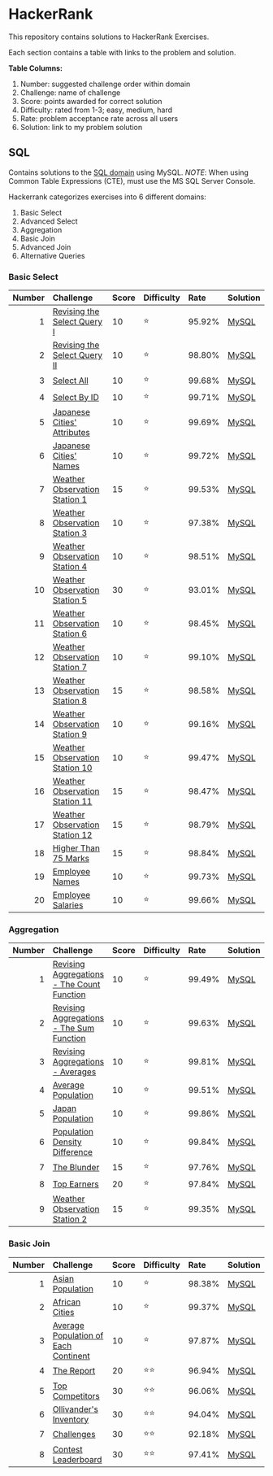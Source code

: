 # HackerRank
This repository contains solutions to HackerRank Exercises. 

Each section contains a table with links to the problem and solution. 

**Table Columns:**
1. Number: suggested challenge order within domain
2. Challenge: name of challenge
3. Score: points awarded for correct solution
4. Difficulty: rated from 1-3; easy, medium, hard
5. Rate: problem acceptance rate across all users
6. Solution: link to my problem solution


## SQL
Contains solutions to the [SQL domain](https://www.hackerrank.com/domains/sql) using MySQL. *NOTE*: When using Common Table Expressions (CTE), must use the MS SQL Server Console.

Hackerrank categorizes exercises into 6 different domains:
1. Basic Select
2. Advanced Select
3. Aggregation
4. Basic Join
5. Advanced Join
6. Alternative Queries


### Basic Select

|   Number  |   Challenge   |   Score   |   Difficulty  |   Rate    |   Solution    |
|   --:     |   :--         |   :--     |   :--         |   :--     |   :--         |
1       |       [Revising the Select Query I](https://www.hackerrank.com/challenges/revising-the-select-query)  |       10      |       :star:  |       95.92%  |       [MySQL](https://github.com/jaimiles23/hacker_rank/blob/master/sql/01_basic_select/01_revising_the_select_query_i.sql)
2       |       [Revising the Select Query II](https://www.hackerrank.com/challenges/revising-the-select-query-2)       |       10      |       :star:  |       98.80%  |       [MySQL](https://github.com/jaimiles23/hacker_rank/blob/master/sql/01_basic_select/02_revising_the_select_query_ii.sql)
3       |       [Select All](https://www.hackerrank.com/challenges/select-all-sql)      |       10      |       :star:  |       99.68%  |       [MySQL](https://github.com/jaimiles23/hacker_rank/blob/master/sql/01_basic_select/03_select_all.sql)
4       |       [Select By ID](https://www.hackerrank.com/challenges/select-by-id)      |       10      |       :star:  |       99.71%  |       [MySQL](https://github.com/jaimiles23/hacker_rank/blob/master/sql/01_basic_select/04_select_by_id.sql)
5       |       [Japanese Cities' Attributes](https://www.hackerrank.com/challenges/japanese-cities-attributes) |       10      |       :star:  |       99.69%  |       [MySQL](https://github.com/jaimiles23/hacker_rank/blob/master/sql/01_basic_select/05_japanese_cities'_attributes.sql)
6       |       [Japanese Cities' Names](https://www.hackerrank.com/challenges/japanese-cities-name)    |       10      |       :star:  |       99.72%  |       [MySQL](https://github.com/jaimiles23/hacker_rank/blob/master/sql/01_basic_select/06_japanese_cities'_names.sql)
7       |       [Weather Observation Station 1](https://www.hackerrank.com/challenges/weather-observation-station-1)    |       15      |       :star:  |       99.53%  |       [MySQL](https://github.com/jaimiles23/hacker_rank/blob/master/sql/01_basic_select/07_weather_observation_station_1.sql)
8       |       [Weather Observation Station 3](https://www.hackerrank.com/challenges/weather-observation-station-3)    |       10      |       :star:  |       97.38%  |       [MySQL](https://github.com/jaimiles23/hacker_rank/blob/master/sql/01_basic_select/08_weather_observation_station_3.sql)
9       |       [Weather Observation Station 4](https://www.hackerrank.com/challenges/weather-observation-station-4)    |       10      |       :star:  |       98.51%  |       [MySQL](https://github.com/jaimiles23/hacker_rank/blob/master/sql/01_basic_select/09_weather_observation_station_4.sql)
10      |       [Weather Observation Station 5](https://www.hackerrank.com/challenges/weather-observation-station-5)    |       30      |       :star:  |       93.01%  |       [MySQL](https://github.com/jaimiles23/hacker_rank/blob/master/sql/01_basic_select/10_weather_observation_station_5.sql)
11      |       [Weather Observation Station 6](https://www.hackerrank.com/challenges/weather-observation-station-6)    |       10      |       :star:  |       98.45%  |       [MySQL](https://github.com/jaimiles23/hacker_rank/blob/master/sql/01_basic_select/11_weather_observation_station_6.sql)
12      |       [Weather Observation Station 7](https://www.hackerrank.com/challenges/weather-observation-station-7)    |       10      |       :star:  |       99.10%  |       [MySQL](https://github.com/jaimiles23/hacker_rank/blob/master/sql/01_basic_select/12_weather_observation_station_7.sql)
13      |       [Weather Observation Station 8](https://www.hackerrank.com/challenges/weather-observation-station-8)    |       15      |       :star:  |       98.58%  |       [MySQL](https://github.com/jaimiles23/hacker_rank/blob/master/sql/01_basic_select/13_weather_observation_station_8.sql)
14      |       [Weather Observation Station 9](https://www.hackerrank.com/challenges/weather-observation-station-9)    |       10      |       :star:  |       99.16%  |       [MySQL](https://github.com/jaimiles23/hacker_rank/blob/master/sql/01_basic_select/14_weather_observation_station_9.sql)
15      |       [Weather Observation Station 10](https://www.hackerrank.com/challenges/weather-observation-station-10)  |       10      |       :star:  |       99.47%  |       [MySQL](https://github.com/jaimiles23/hacker_rank/blob/master/sql/01_basic_select/15_weather_observation_station_10.sql)
16      |       [Weather Observation Station 11](https://www.hackerrank.com/challenges/weather-observation-station-11)  |       15      |       :star:  |       98.47%  |       [MySQL](https://github.com/jaimiles23/hacker_rank/blob/master/sql/01_basic_select/16_weather_observation_station_11.sql)
17      |       [Weather Observation Station 12](https://www.hackerrank.com/challenges/weather-observation-station-12)  |       15      |       :star:  |       98.79%  |       [MySQL](https://github.com/jaimiles23/hacker_rank/blob/master/sql/01_basic_select/17_weather_observation_station_12.sql)
18      |       [Higher Than 75 Marks](https://www.hackerrank.com/challenges/more-than-75-marks/problem)        |       15      |       :star:  |       98.84%  |       [MySQL](https://github.com/jaimiles23/hacker_rank/blob/master/sql/01_basic_select/18_higher_than_75_marks.sql)
19      |       [Employee Names](https://www.hackerrank.com/challenges/name-of-employees)       |       10      |       :star:  |       99.73%  |       [MySQL](https://github.com/jaimiles23/hacker_rank/blob/master/sql/01_basic_select/19_employee_names.sql)
20      |       [Employee Salaries](https://www.hackerrank.com/challenges/salary-of-employees)  |       10      |       :star:  |       99.66%  |       [MySQL](https://github.com/jaimiles23/hacker_rank/blob/master/sql/01_basic_select/20_employee_salaries.sql)



### Aggregation

|   Number  |   Challenge   |   Score   |   Difficulty  |   Rate    |   Solution    |
|   --:     |   :--         |   :--     |   :--         |   :--     |   :--         |
1       |       [Revising Aggregations - The Count Function](https://www.hackerrank.com/challenges/revising-aggregations-the-count-function)    |       10      |       :star:  |       99.49%  |       [MySQL](https://github.com/jaimiles23/hacker_rank/blob/master/sql/03_aggregation/01_revising_aggregations_-_the_count_function.sql)
2       |       [Revising Aggregations - The Sum Function](https://www.hackerrank.com/challenges/revising-aggregations-sum/forum)       |       10      |       :star:  |       99.63%  |       [MySQL](https://github.com/jaimiles23/hacker_rank/blob/master/sql/03_aggregation/02_revising_aggregations_-_the_sum_function.sql)
3       |       [Revising Aggregations - Averages](https://www.hackerrank.com/challenges/revising-aggregations-the-average-function)    |       10      |       :star:  |       99.81%  |       [MySQL](https://github.com/jaimiles23/hacker_rank/blob/master/sql/03_aggregation/03_revising_aggregations_-_averages.sql)
4       |       [Average Population](https://www.hackerrank.com/challenges/average-population/problem)  |       10      |       :star:  |       99.51%  |       [MySQL](https://github.com/jaimiles23/hacker_rank/blob/master/sql/03_aggregation/04_average_population.sql)
5       |       [Japan Population](https://www.hackerrank.com/challenges/japan-population)      |       10      |       :star:  |       99.86%  |       [MySQL](https://github.com/jaimiles23/hacker_rank/blob/master/sql/03_aggregation/05_japan_population.sql)
6       |       [Population Density Difference](https://www.hackerrank.com/challenges/population-density-difference)    |       10      |       :star:  |       99.84%  |       [MySQL](https://github.com/jaimiles23/hacker_rank/blob/master/sql/03_aggregation/06_population_density_difference.sql)
7       |       [The Blunder](https://www.hackerrank.com/challenges/the-blunder/problem)        |       15      |       :star:  |       97.76%  |       [MySQL](https://github.com/jaimiles23/hacker_rank/blob/master/sql/03_aggregation/07_the_blunder.sql)
8       |       [Top Earners](https://www.hackerrank.com/challenges/earnings-of-employees/problem)      |       20      |       :star:  |       97.84%  |       [MySQL](https://github.com/jaimiles23/hacker_rank/blob/master/sql/03_aggregation/08_top_earners.sql)
9       |       [Weather Observation Station 2](https://www.hackerrank.com/challenges/weather-observation-station-2)    |       15      |       :star:  |       99.35%  |       [MySQL](https://github.com/jaimiles23/hacker_rank/blob/master/sql/03_aggregation/09_weather_observation_station_2.sql)



### Basic Join

|   Number  |   Challenge   |   Score   |   Difficulty  |   Rate    |   Solution    |
|   --:     |   :--         |   :--     |   :--         |   :--     |   :--         |
1       |       [Asian Population](https://www.hackerrank.com/challenges/asian-population)      |       10      |       :star:  |       98.38%  |       [MySQL](https://github.com/jaimiles23/hacker_rank/blob/master/sql/04_basic_join/1_asian_population.sql)
2       |       [African Cities](https://www.hackerrank.com/challenges/african-cities)  |       10      |       :star:  |       99.37%  |       [MySQL](https://github.com/jaimiles23/hacker_rank/blob/master/sql/04_basic_join/2_african_cities.sql)
3       |       [Average Population of Each Continent](https://www.hackerrank.com/challenges/average-population-of-each-continent/problem)      |       10      |       :star:  |       97.87%  |       [MySQL](https://github.com/jaimiles23/hacker_rank/blob/master/sql/04_basic_join/3_average_population_of_each_continent.sql)
4       |       [The Report](https://www.hackerrank.com/challenges/the-report/problem)  |       20      |       :star::star:    |       96.94%  |       [MySQL](https://github.com/jaimiles23/hacker_rank/blob/master/sql/04_basic_join/4_the_report.sql)
5       |       [Top Competitors](https://www.hackerrank.com/challenges/full-score/problem)     |       30      |       :star::star:    |       96.06%  |       [MySQL](https://github.com/jaimiles23/hacker_rank/blob/master/sql/04_basic_join/5_top_competitors.sql)
6       |       [Ollivander's Inventory](https://www.hackerrank.com/challenges/harry-potter-and-wands/problem)  |       30      |       :star::star:    |       94.04%  |       [MySQL](https://github.com/jaimiles23/hacker_rank/blob/master/sql/04_basic_join/6_ollivander's_inventory.sql)
7       |       [Challenges](https://www.hackerrank.com/challenges/challenges/problem)  |       30      |       :star::star:    |       92.18%  |       [MySQL](https://github.com/jaimiles23/hacker_rank/blob/master/sql/04_basic_join/7_challenges.sql)
8       |       [Contest Leaderboard](https://www.hackerrank.com/challenges/contest-leaderboard)        |       30      |       :star::star:    |       97.41%  |       [MySQL](https://github.com/jaimiles23/hacker_rank/blob/master/sql/04_basic_join/8_contest_leaderboard.sql)


